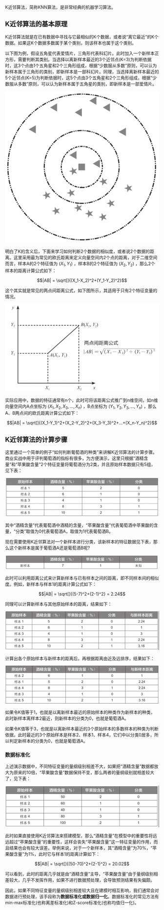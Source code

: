 K近邻算法，简称KNN算法，是非常经典的机器学习算法。

## K近邻算法的基本原理

K近邻算法就是在已有数据中寻找与它最相似的K个数据，或者说“离它最近”的K个数据。如果这K个数据多数属于某个类别，则该样本也属于这个类别。

以下图为例，假设五角星代表爱情片，三角形代表科幻片。此时加入一个新样本正方形，需要判断其类别。当选择以离新样本最近的3个近邻点(K=3)为判断依据时，这3个点由1个五角星和2个三角形组成，根据“少数服从多数”原则，可以认为新样本属于三角形的类别，即新样本是一部科幻片。同理，当选择离新样本最近的5个近邻点(K=5)为判断依据时，这5个点由3个五角星和2个三角形组成，根据“少数服从多数”原则，可以认为新样本属于五角星的类别，即新样本是一部爱情片。

![K近邻算法-图1](../../images/ai/knn_algorithm_1.png)

明白了K的含义后，下面来学习如何判断2个数据的相似度，或者说2个数据的距离。这里采用最为常见的欧氏距离来定义向量空间内2个点的距离，对于二维空间而言，样本A的2个特征值为 $(X_1, Y_1)$ ，样本B的2个特征值为 $(X_2, Y_2)$ ，那么2个样本的距离计算公式如下：

$$|AB| = \sqrt[]{(X_1-X_2)^2+(Y_1-Y_2)^2}$$

这个其实就是常见的两点间距离公式，如下图所示，其适用于只有2个特征变量的情况。

![K近邻算法-图2](../../images/ai/knn_algorithm_2.png)

实际应用中，数据的特征通常有n个，此时可将该距离公式推广到n维空间，如n维向量空间内A点坐标为 $(X_1,X_2,X_3,...,X_n)$ ，B点坐标为 $(Y_1,Y_2,Y_3,...,Y_n)$ ，那么A、B两点间的欧氏距离计算公式如下：

$$|AB| = \sqrt[]{(X_1-Y_1)^2+(X_2-Y_2)^2+(X_3-Y_3)^2+...+(X_n-Y_n)^2}$$

## K近邻算法的计算步骤

这里通过一个简单的例子“如何判断葡萄酒的种类”来讲解K近邻算法的计算步骤。商业实战中用于评判葡萄酒的指标有很多，为方便演示，这里只根据“酒精含量”和“苹果酸含量”2个特征变量将葡萄酒分为2类，并且原始样本数据只有5组，见下表：

![K近邻算法-图3](../../images/ai/knn_algorithm_3.png)

其中“酒精含量”代表葡萄酒中酒精的含量，“苹果酸含量”代表葡萄酒中苹果酸的含量，“分类”取值为0代表葡萄酒A，取值为1代表葡萄酒B。

现在需要使用K近邻算法对一个新样本进行分类，该新样本的特征数据见下表，那么这个新样本是属于葡萄酒A还是葡萄酒B呢?

![K近邻算法-图4](../../images/ai/knn_algorithm_4.png)

此时可以利用距离公式来计算新样本与已有样本之间的距离，即不同样本间的相似度。例如，新样本与样本1的距离计算公式如下：

$$|AB| = \sqrt[]{(5-7)^2+(2-1)^2} = 2.24$$

同理可以计算新样本与其他原始样本的距离，结果如下：

![K近邻算法-图5](../../images/ai/knn_algorithm_5.png)

计算出各个原始样本与新样本的距离后，再根据距离由近及远排序，结果如下：

![K近邻算法-图6](../../images/ai/knn_algorithm_6.png)

如果令K值等于1，也就是以离新样本最近的原始样本的种类作为新样本的种类，此时新样本离样本2最近，则新样本的分类为0，也就是葡萄酒A。

如果令K值等于3，也就是以离新样本最近的3个原始样本的多数样本的种类为判断依据，此时最近的3个原始样本是样本2、样本1、样本4，它们中以分类0居多，所以判定新样本的分类为0，也就是葡萄酒A。

### 数据标准化

上述演示数据中，不同特征变量的量纲级别相差不大，如果把“酒精含量”数据都放大为原来的10倍，“苹果酸含量”数据保持不变，那么两者的量纲级别就相差较大了，见下表：

![K近邻算法-图7](../../images/ai/knn_algorithm_7.png)

此时如果直接使用K近邻算法来搭建模型，那么“酒精含量”在模型中的重要性将远远超过“苹果酸含量”的重要性，这样会丧失“苹果酸含量”这一特征变量的作用，而且结果也会有较大误差。举例来说，对于一个新样本，其“酒精含量”为70%，“苹果酸含量”为1%，此时它与样本1的距离计算如下：

$$|AB| = \sqrt[]{(50-70)^2+(2-1)^2} = 20.02$$

可以看到，此时的距离几乎就是由“酒精含量”主导，“苹果酸含量”由于量纲级别相差较大，几乎不发挥作用，如果不进行数据预处理，会导致预测结果有失偏颇。

因此，如果不同特征变量的量纲级别相差较大且在建模时相互影响，我们通常会对数据进行预处理，该手段称为**数据标准化或数据归一化**。数据标准化的常见方法有min-max标准化(也称离差标准化)和Z-score标准化(也称均值归一化)。





